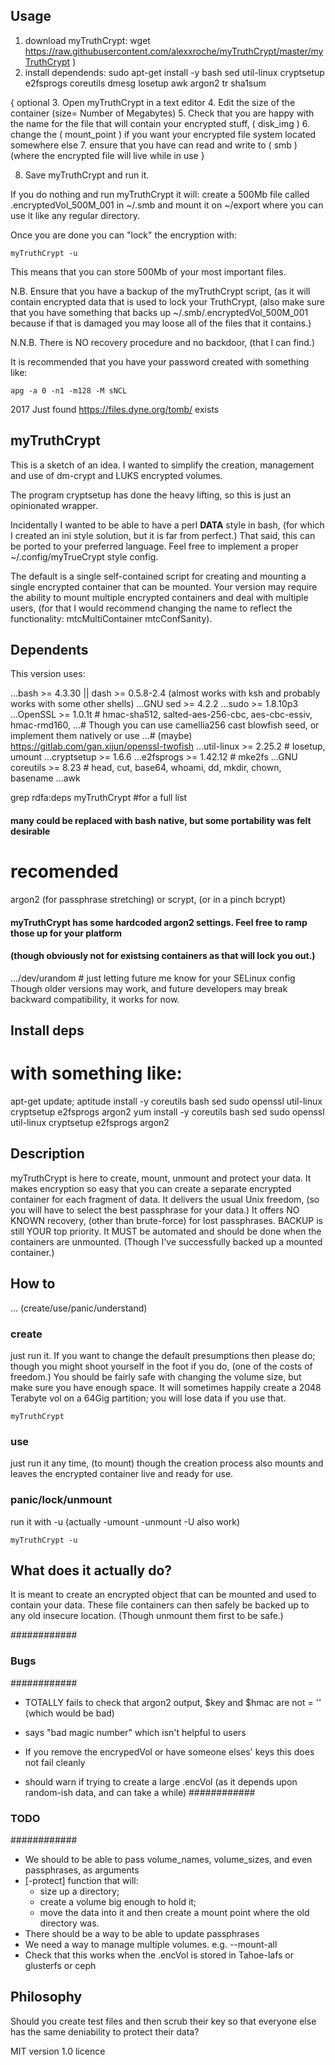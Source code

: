 ## Usage ##

1. download myTruthCrypt: wget https://raw.githubusercontent.com/alexxroche/myTruthCrypt/master/myTruthCrypt )
2. install dependends: sudo apt-get install -y bash sed util-linux cryptsetup e2fsprogs coreutils dmesg losetup awk argon2 tr sha1sum

{ optional
  3. Open myTruthCrypt in a text editor
  4. Edit the size of the container (size= Number of Megabytes)
  5. Check that you are happy with the name for the file that will contain your encrypted stuff, ( disk_img )
  6. change the ( mount_point ) if you want your encrypted file system located somewhere else
  7. ensure that you have can read and write to ( smb ) (where the encrypted file will live while in use
}

8. Save myTruthCrypt and run it.

If you do nothing and run myTruthCrypt it will:
  create a 500Mb file called .encryptedVol_500M_001 in ~/.smb
  and mount it on ~/export where you can use it like any regular directory.

Once you are done you can "lock" the encryption with:

`myTruthCrypt -u`

This means that you can store 500Mb of your most important files.

N.B. Ensure that you have a backup of the myTruthCrypt script, (as it will contain encrypted data that is used
to lock your TruthCrypt, (also make sure that you have something that backs up ~/.smb/.encryptedVol_500M_001
because if that is damaged you may loose all of the files that it contains.)

N.N.B. There is NO recovery procedure and no backdoor, (that I can find.)

It is recommended that you have your password created with something like:

`apg -a 0 -n1 -m128 -M sNCL`

2017 Just found https://files.dyne.org/tomb/ exists

## myTruthCrypt ##

This is a sketch of an idea. I wanted to simplify the creation, management and use of dm-crypt and LUKS encrypted volumes.

The program cryptsetup has done the heavy lifting, so this is just an opinionated wrapper.

Incidentally I wanted to be able to have a perl __DATA__ style in bash, (for which I created an ini style solution, but it is far from perfect.)
That said, this can be ported to your preferred language. Feel free to implement a proper ~/.config/myTrueCrypt style config.

The default is a single self-contained script for creating and mounting a single encrypted container that can be mounted.
Your version may require the ability to mount multiple encrypted containers and deal with multiple users, (for that I would recommend changing the name to reflect the functionality: mtcMultiContainer mtcConfSanity).


## Dependents ##

This version uses:

...bash    >= 4.3.30  || dash >= 0.5.8-2.4 (almost works with ksh and probably works with some other shells)
...GNU sed >= 4.2.2
...sudo    >= 1.8.10p3
...OpenSSL >= 1.0.1t # hmac-sha512, salted-aes-256-cbc, aes-cbc-essiv, hmac-rmd160, 
...# Though you can use camellia256 cast blowfish seed, or implement them natively or use
...# (maybe) https://gitlab.com/gan.xijun/openssl-twofish 
...util-linux  >= 2.25.2 # losetup, umount
...cryptsetup  >= 1.6.6
...e2fsprogs   >= 1.42.12 # mke2fs
...GNU coreutils >= 8.23 # head, cut, base64, whoami, dd, mkdir, chown, basename
...awk

grep rdfa:deps myTruthCrypt #for a full list
#### many could be replaced with bash native, but some portability was felt desirable

# recomended #
argon2 (for passphrase stretching) or scrypt, (or in a pinch bcrypt)
#### myTruthCrypt has some hardcoded argon2 settings. Feel free to ramp those up for your platform
#### (though obviously not for existsing containers as that will lock you out.)

.../dev/urandom  # just letting future me know for your SELinux config
Though older versions may work, and future developers may break backward compatibility, it works for now.

## Install deps ##
# with something like:
apt-get update; aptitude install -y coreutils bash sed sudo openssl util-linux cryptsetup e2fsprogs argon2
yum install -y coreutils bash sed sudo openssl util-linux cryptsetup e2fsprogs argon2

## Description ##

myTruthCrypt is here to create, mount, unmount and protect your data.
It makes encryption so easy that you can create a separate encrypted container for each fragment of data.
It delivers the usual Unix freedom, (so you will have to select the best passphrase for your data.)
It offers NO KNOWN recovery, (other than brute-force) for lost passphrases.
BACKUP is still YOUR top priority. It MUST be automated and should be done when the containers are unmounted.
(Though I've successfully backed up a mounted container.)

## How to ##

... (create/use/panic/understand)

### create ###
just run it. If you want to change the default presumptions then please do; though you might shoot yourself in the foot if you do, (one of the costs of freedom.)
            You should be fairly safe with changing the volume size, but make sure you have enough space.
            It will sometimes happily create a 2048 Terabyte vol on a 64Gig partition; you will lose data if you use that. 

`myTruthCrypt`

### use ###
just run it any time, (to mount) though the creation process also mounts and leaves the encrypted container live and ready for use.

### panic/lock/unmount ###
run it with -u (actually -umount -unmount -U also work)

`myTruthCrypt -u`

## What does it actually do? ##
It is meant to create an encrypted object that can be mounted and used to contain your data. These file containers can then safely be backed up to any old insecure location. (Though unmount them first to be safe.)

############
### Bugs ###
############

* TOTALLY fails to check that argon2 output, $key and $hmac are not = '' (which would be bad)

* says "bad magic number" which isn't helpful to users

* If you remove the encrypedVol or have someone elses' keys this does not fail cleanly

* should warn if trying to create a large .encVol 
 (as it depends upon random-ish data, and can take a while)
############
### TODO ###
############
* We should to be able to pass volume_names, volume_sizes, and even passphrases, as arguments
* [-protect] function that will:
  + size up a directory; 
  + create a volume big enough to hold it; 
  + move the data into it and then create a mount point where the old directory was.
* There should be a way to be able to update passphrases
* We need a way to manage multiple volumes. e.g. --mount-all
*  Check that this works when the .encVol is stored in Tahoe-lafs or glusterfs or ceph
 
## Philosophy ##
Should you create test files and then scrub their key so that everyone else has the same deniability to protect their data?

MIT version 1.0 licence
